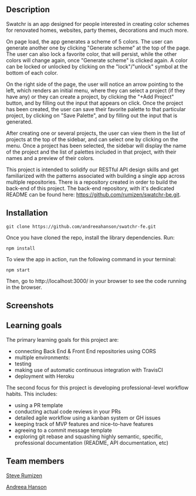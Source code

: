 ## Description

Swatchr is an app designed for people interested in creating color schemes for renovated homes, websites, party themes, decorations and much more. 

On page load, the app generates a scheme of 5 colors. The user can generate another one by clicking "Generate scheme" at the top of the page. The user can also lock a favorite color, that will persist, while the other colors will change again, once "Generate scheme" is clicked again. A color can be locked or unlocked by clicking on the "lock"/"unlock" symbol at the bottom of each color.

On the right side of the page, the user will notice an arrow pointing to the left, which renders an initial menu, where they can select a project (if they have any) or they can create a project, by clicking the "+Add Project" button, and by filling out the input that appears on click. Once the project has been created, the user can save their favorite palette to that particular project, by clicking on "Save Palette", and by filling out the input that is generated.

After creating one or several projects, the user can view them in the list of projects at the top of the sidebar, and can select one by clicking on the menu. Once a project has been selected, the sidebar will display the name of the project and the list of palettes included in that project, with their names and a preview of their colors. 

This project is intended to solidify our RESTful API design skills and get familiarized with the patterns associated with building a single app across multiple repositories. There is a repository created in order to build the back-end of this project. The back-end repository, with it's dedicated README can be found here: https://github.com/rumizen/swatchr-be.git. 

## Installation

```
git clone https://github.com/andreeahanson/swatchr-fe.git
```
Once you have cloned the repo, install the library dependencies. Run:

```
npm install
```
To view the app in action, run the following command in your terminal:

```
npm start
```
Then, go to http://localhost:3000/ in your browser to see the code running in the browser.

## Screenshots

## Learning goals

The primary learning goals for this project are:
- connecting Back End & Front End repositories using CORS
- multiple environments:
- testing
- making use of automatic continuous integration with TravisCI
- deployment with Heroku

The second focus for this project is developing professional-level workflow habits. This includes:
- using a PR template
- conducting actual code reviews in your PRs
- detailed agile workflow using a kanban system or GH issues
- keeping track of MVP features and nice-to-have features
- agreeing to a commit message template
- exploring git rebase and squashing highly semantic, specific, professional documentation (README, API documentation, etc)

## Team members

[Steve Rumizen](https://github.com/rumizen)

[Andreea Hanson](https://github.com/andreeahanson)




